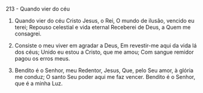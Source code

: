 213 - Quando vier do céu

1. Quando vier do céu Cristo Jesus, o Rei,
   O mundo de ilusão, vencido eu terei;
   Repouso celestial e vida eternal
   Receberei de Deus, a Quem me consagrei.

2. Consiste o meu viver em agradar a Deus,
   Em revestir-me aqui da vida lá dos céus;
   Unido eu estou a Cristo, que me amou;
   Com sangue remidor pagou os erros meus.

3. Bendito é o Senhor, meu Redentor, Jesus,
   Que, pelo Seu amor, à glória me conduz;
   O santo Seu poder aqui me faz vencer.
   Bendito é o Senhor, que é a minha Luz.
